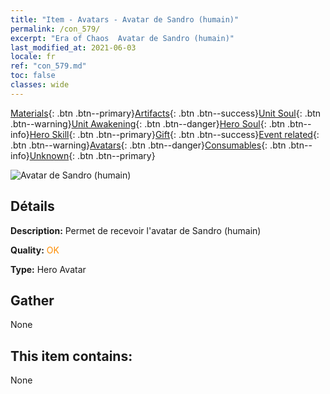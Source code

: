 ```yaml
---
title: "Item - Avatars - Avatar de Sandro (humain)"
permalink: /con_579/
excerpt: "Era of Chaos  Avatar de Sandro (humain)"
last_modified_at: 2021-06-03
locale: fr
ref: "con_579.md"
toc: false
classes: wide
---
```

 [Materials](/ItemsFR/){: .btn .btn--primary}[Artifacts](/ItemsFR/Artifacts/){: .btn .btn--success}[Unit Soul](/ItemsFR/UnitSoul/){: .btn .btn--warning}[Unit Awakening](/ItemsFR/UnitAwakening/){: .btn .btn--danger}[Hero Soul](/ItemsFR/HeroSoul/){: .btn .btn--info}[Hero Skill](/ItemsFR/HeroSkill/){: .btn .btn--primary}[Gift](/ItemsFR/Gift/){: .btn .btn--success}[Event related](/ItemsFR/Events/){: .btn .btn--warning}[Avatars](/ItemsFR/Avatars/){: .btn .btn--danger}[Consumables](/ItemsFR/Consumables/){: .btn .btn--info}[Unknown](/ItemsFR/Unknown/){: .btn .btn--primary}

 ![Avatar de Sandro (humain)](/images/h/h_HumanSandro1.jpg)

## Détails
 **Description:** Permet de recevoir l'avatar de Sandro (humain)

 **Quality:** <span style="color: #FF8C00">OK</span>

 **Type:** Hero Avatar

## Gather

  None

## This item contains:

  None

